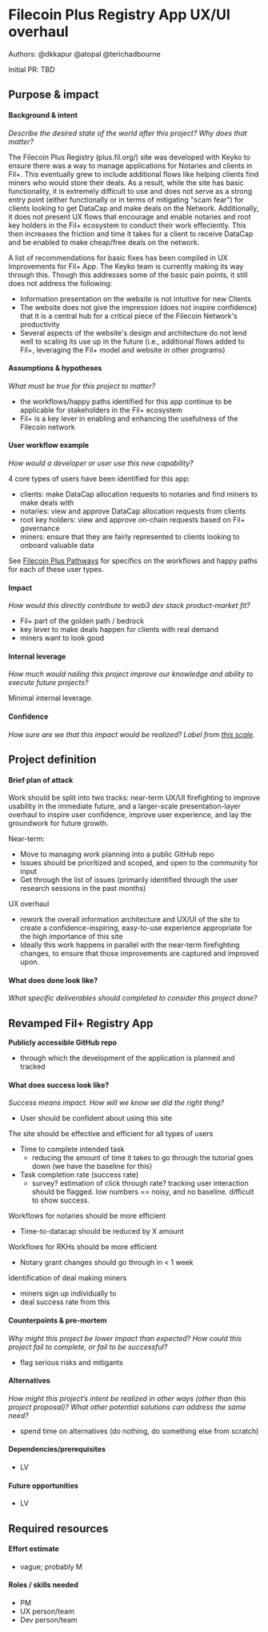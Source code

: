 # Filecoin Plus Registry App UX/UI overhaul

Authors: @dkkapur @atopal @terichadbourne 

Initial PR: TBD <!-- Reference the PR first proposing this document. Oooh, self-reference! -->

<!--
This template is for a proposal/brief/pitch for a significant project to be undertaken by a Web3 Dev project team.
The goal of project proposals is to help us decide which work to take on, which things are more valuable than other things.
-->
<!--
A proposal should contain enough detail for others to understand how this project contributes to our team’s mission of product-market fit
for our unified stack of protocols, what is included in scope of the project, where to get started if a project team were to take this on,
and any other information relevant for prioritizing this project against others.
It does not need to describe the work in much detail. Most technical design and planning would take place after a proposal is adopted.
Good project scope aims for ~3-5 engineers for 1-3 months (though feel free to suggest larger-scoped projects anyway). 
Projects do not include regular day-to-day maintenance and improvement work, e.g. on testing, tooling, validation, code clarity, refactors for future capability, etc.
-->
<!--
For ease of discussion in PRs, consider breaking lines after every sentence or long phrase.
-->

## Purpose &amp; impact 
#### Background &amp; intent
_Describe the desired state of the world after this project? Why does that matter?_
<!--
Outline the status quo, including any relevant context on the problem you’re seeing that this project should solve. Wherever possible, include pains or problems that you’ve seen users experience to help motivate why solving this problem works towards top-line objectives. 
-->
The Filecoin Plus Registry (plus.fil.org/) site was developed with Keyko to ensure there was a way to manage applications for Notaries and clients in Fil+. This eventually grew to include additional flows like helping clients find miners who would store their deals. As a result, while the site has basic functionality, it is extremely difficult to use and does not serve as a strong entry point (either functionally or in terms of mitigating "scam fear") for clients looking to get DataCap and make deals on the Network. Additionally, it does not present UX flows that encourage and enable notaries and root key holders in the Fil+ ecosystem to conduct their work effeciently. This then increases the friction and time it takes for a client to receive DataCap and be enabled to make cheap/free deals on the network.

A list of recommendations for basic fixes has been compiled in UX Improvements for Fil+ App. The Keyko team is currently making its way through this. Though this addresses some of the basic pain points, it still does not address the following:
- Information presentation on the website is not intuitive for new Clients
- The website does not give the impression (does not inspire confidence) that it is a central hub for a critical piece of the Filecoin Network's productivity
- Several aspects of the website's design and architecture do not lend well to scaling its use up in the future (i.e., additional flows added to Fil+, leveraging the Fil+ model and website in other programs)


#### Assumptions &amp; hypotheses
_What must be true for this project to matter?_
<!--(bullet list)-->
- the workflows/happy paths identified for this app continue to be applicable for stakeholders in the Fil+ ecosystem
- Fil+ is a key lever in enabling and enhancing the usefulness of the Filecoin network

#### User workflow example
_How would a developer or user use this new capability?_
<!--(short paragraph)-->

4 core types of users have been identified for this app: 
- clients: make DataCap allocation requests to notaries and find miners to make deals with
- notaries: view and approve DataCap allocation requests from clients
- root key holders: view and approve on-chain requests based on Fil+ governance
- miners: ensure that they are fairly represented to clients looking to onboard valuable data

See [Filecoin Plus Pathways](https://hackmd.io/1h0_cPVyQCSpHlWdPHtKtA?view) for specifics on the workflows and happy paths for each of these user types.

#### Impact
_How would this directly contribute to web3 dev stack product-market fit?_
<!--
Explain how this addresses known challenges or opportunities.
What awesome potential impact/outcomes/results will we see if we nail this project?
-->

- Fil+ part of the golden path / bedrock 
- key lever to make deals happen for clients with real demand
- miners want to look good

#### Internal leverage
_How much would nailing this project improve our knowledge and ability to execute future projects?_
<!--
Explain the opportunity or leverage point for our subsequent velocity/impact (e.g. by speeding up development, enabling more contributors, etc)
-->

Minimal internal leverage. 
  
#### Confidence
_How sure are we that this impact would be realized? Label from [this scale](https://medium.com/@nimay/inside-product-introduction-to-feature-priority-using-ice-impact-confidence-ease-and-gist-5180434e5b15)_.
<!--Explain why this rating-->


## Project definition
#### Brief plan of attack
<!--Briefly describe the milestones/steps/work needed for this project-->
Work should be split into two tracks: near-term UX/UI firefighting to improve usability in the immediate future, and a larger-scale presentation-layer overhaul to inspire user confidence, improve user experience, and lay the groundwork for future growth.

Near-term:
- Move to managing work planning into a public GitHub repo
- Issues should be prioritized and scoped, and open to the community for input
- Get through the list of issues (primarily identified through the user research sessions in the past months)

UX overhaul
- rework the overall information architecture and UX/UI of the site to create a confidence-inspiring, easy-to-use experience appropriate for the high importance of this site
- Ideally this work happens in parallel with the near-term firefighting changes, to ensure that those improvements are captured and improved upon. 


#### What does done look like?
_What specific deliverables should completed to consider this project done?_

**Revamped Fil+ Registry App**
- 

**Publicly accessible GitHub repo**
- through which the development of the application is planned and tracked


####  What does success look like?
_Success means impact. How will we know we did the right thing?_
<!--
Provide success criteria. These might include particular metrics, desired changes in the types of bug reports being filed, desired changes in qualitative user feedback (measured via surveys, etc), etc.
-->
- User should be confident about using this site 

The site should be effective and efficient for all types of users
- Time to complete intended task 
  - reducing the amount of time it takes to go through the tutorial goes down (we have the baseline for this)
- Task completion rate (success rate)
  - survey? estimation of click through rate? tracking user interaction should be flagged. low numbers == noisy, and no baseline. difficult to show success. 

Workflows for notaries should be more efficient 
- Time-to-datacap should be reduced by X amount

Workflows for RKHs should be more efficient
- Notary grant changes should go through in < 1 week 

Identification of deal making miners
- miners sign up individually to 
- deal success rate from this 


#### Counterpoints &amp; pre-mortem
_Why might this project be lower impact than expected? How could this project fail to complete, or fail to be successful?_

- flag serious risks and mitigants

#### Alternatives
_How might this project’s intent be realized in other ways (other than this project proposal)? What other potential solutions can address the same need?_

- spend time on alternatives (do nothing, do something else from scratch)

#### Dependencies/prerequisites
<!--List any other projects that are dependencies/prerequisites for this project that is being pitched.-->

- LV

#### Future opportunities
<!--What future projects/opportunities could this project enable?-->

- LV

## Required resources

#### Effort estimate
<!--T-shirt size rating of the size of the project. If the project might require external collaborators/teams, please note in the roles/skills section below). 
For a team of 3-5 people with the appropriate skills:
- Small, 1-2 weeks
- Medium, 3-5 weeks
- Large, 6-10 weeks
- XLarge, >10 weeks
Describe any choices and uncertainty in this scope estimate. (E.g. Uncertainty in the scope until design work is complete, low uncertainty in execution thereafter.)
-->
- vague; probably M 

#### Roles / skills needed
<!--Describe the knowledge/skill-sets and team that are needed for this project (e.g. PM, docs, protocol or library expertise, design expertise, etc.). If this project could be externalized to the community or a team outside PL's direct employment, please note that here.-->

- PM
- UX person/team
- Dev person/team
